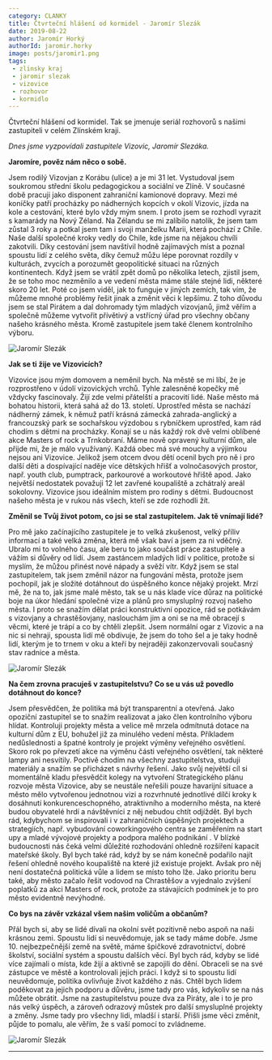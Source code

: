 ```yaml
---
category: CLANKY
title: Čtvrteční hlášení od kormidel - Jaromír Slezák
date: 2019-08-22
author: Jaromír Horký
authorId: jaromir.horky
image: posts/jaromir1.png   
tags: 
 - zlinsky kraj 
 - jaromir slezak
 - vizovice
 - rozhovor 
 - kormidlo
---
```


Čtvrteční hlášení od kormidel. Tak se jmenuje seriál rozhovorů s našimi zastupiteli v celém Zlínském kraji.

*Dnes jsme vyzpovídali zastupitele Vizovic, Jaromír Slezáka.* 

**Jaromíre, pověz nám něco o sobě.**

Jsem rodilý Vizovjan z Korábu (ulice) a je mi 31 let. Vystudoval jsem soukromou střední školu pedagogickou a sociální ve Zlíně. V současné době pracuji jako disponent zahraniční kamionové dopravy. Mezi mé koníčky patří procházky po nádherných kopcích v okolí Vizovic, jízda na kole a cestování, které bylo vždy mým snem. I proto jsem se rozhodl vyrazit s kamarády na Nový Zéland. Na Zélandu se mi zalíbilo natolik, že jsem tam zůstal 3 roky a potkal jsem tam i svoji manželku Marii, která pochází z Chile. Naše další společné kroky vedly do Chile, kde jsme na nějakou chvíli zakotvili. Díky cestování jsem navštívil hodně zajímavých míst a poznal spoustu lidí z celého světa, díky čemuž můžu lépe porovnat rozdíly v kulturách, zvycích a porozumět geopolitické situaci na různých kontinentech. Když jsem se vrátil zpět domů po několika letech, zjistil jsem, že se toho moc nezměnilo a ve vedení města máme stále stejné lidi, některé skoro 20 let. Poté co jsem viděl, jak to funguje v jiných zemích, tak vím, že můžeme mnohé problémy řešit jinak a změnit věci k lepšímu. Z toho důvodu jsem se stal Pirátem a dal dohromady tým mladých vizovjanů, jimž věřím a společně můžeme vytvořit přívětivý a vstřícný úřad pro všechny občany našeho krásného města. Kromě zastupitele jsem také členem kontrolního výboru. 

![Jaromír Slezák](https://zlinsky.pirati.cz/assets/img/posts/jaromir2.jpg)

**Jak se ti žije ve Vizovicích?**

Vizovice jsou mým domovem a neměnil bych. Na městě se mi líbí, že je rozprostřeno v údolí vizovických vrchů. Tyhle zalesněné kopečky mě vždycky fascinovaly. Žijí zde velmi přátelští a pracovití lidé. Naše město má bohatou historii, která sahá až do 13. století. Uprostřed města se nachází nádherný zámek, k němuž patří krásná zámecká zahrada-anglický a francouzský park se sochařskou výzdobou s rybníčkem uprostřed, kam rád chodím s dětmi na procházky. Konají se u nás každý rok dvě velmi oblíbené akce Masters of rock a Trnkobraní. Máme nově opravený kulturní dům, ale přijde mi, že je málo využívaný. Každá obec má své mouchy a výjimkou nejsou ani Vizovice. Jelikož jsem otcem dvou dětí ocenil bych pro ně i pro další děti a dospívající naděje více dětských hřišť a volnočasových prostor, např. youth club, pumptrack, parkourové a workoutové hřiště apod. Jako největší nedostatek považuji 12 let zavřené koupaliště a zchátralý areál sokolovny. Vizovice jsou ideálním místem pro rodiny s dětmi. Budoucnost našeho města je v rukou nás všech, kteří se zde rozhodli žít.

**Změnil se Tvůj život potom, co jsi se stal zastupitelem. Jak tě vnímají lidé?**

Pro mě jako začínajícího zastupitele je to velká zkušenost, velký příliv informací a také velká změna, která mě však baví a jsem za ni vděčný. Ubralo mi to volného času, ale beru to jako součást práce zastupitele a vážím si důvěry od lidí. Jsem zastáncem mladých lidí v politice, protože si myslím, že můžou přinést nové nápady a svěží vítr. Když jsem se stal zastupitelem, tak jsem změnil názor na fungování města, protože jsem pochopil, jak je složité dotáhnout do úspěšného konce nějaký projekt. Mrzí mě, že na to, jak jsme malé město, tak se u nás klade více důraz na politické boje na úkor hledání společné vize a plánů pro smysluplný rozvoj našeho města. I proto se snažím dělat práci konstruktivní opozice, rád se potkávám s vizovjany a chrastěšovjany, naslouchám jim a oni se na mě obracejí s věcmi, které je trápí a co by chtěli zlepšit. Jsem normální ogar z Vizovic a na nic si nehraji, spousta lidí mě obdivuje, že jsem do toho šel a je taky hodně lidí, kterým je to trnem v oku a kteří by nejraději zakonzervovali současný stav radnice a města.

![Jaromír Slezák](https://zlinsky.pirati.cz/assets/img/posts/jaromir3.png)

**Na čem zrovna pracuješ v zastupitelstvu? Co se u vás už povedlo dotáhnout do konce?**

Jsem přesvědčen, že politika má být transparentní a otevřená. Jako opoziční zastupitel se to snažím realizovat a jako člen kontrolního výboru hlídat. Kontroluji projekty města a velice mě mrzela odmítnutá dotace na kulturní dům z EU, bohužel již za minulého vedení města. Příkladem nedůslednosti a špatné kontroly je projekt výměny veřejného osvětlení. Skoro rok po převzetí akce na výměnu části veřejného osvětlení, tak některé lampy ani nesvítily. Poctivě chodím na všechny zastupitelstva, studuji materiály a snažím se přicházet s návrhy řešení. Jako svůj největší cíl si momentálně kladu přesvědčit kolegy na vytvoření Strategického plánu rozvoje města Vizovice, aby se neustále neřešili pouze havarijní situace a město mělo vytvořenou jednotnou vizi a rozvrhnuté jednotlivé dílčí kroky k dosáhnutí konkurenceschopného, atraktivního a moderního města, na které budou obyvatelé hrdí a návštěvníci z něj nebudou chtít odjíždět. Byl bych rád, kdybychom se inspirovali i v zahraničních úspěšných projektech a strategiích, např. vybudování coworkingového centra se zaměřením na start upy a mladé vývojové projekty a podpora malého podnikání .  V blízké budoucnosti nás čeká velmi důležité rozhodování ohledně rozšíření kapacit mateřské školy. Byl bych také rád, když by se nám konečně podařilo najít řešení ohledně nového koupaliště na které již existuje projekt. Avšak pro něj není dostatečná politická vůle a lidem se místo toho lže. Jako prioritu beru také, aby město začalo řešit vodovod na Chrastěšov a vyjednalo zvýšení poplatků za akci Masters of rock, protože za stávajících podmínek je to pro město evidentně nevýhodné.

**Co bys na závěr vzkázal všem našim voličům a občanům?**

Přál bych si, aby se lidé dívali na okolní svět pozitivně nebo aspoň na naši krásnou zemi. Spoustu lidí si neuvědomuje, jak se tady máme dobře. Jsme 10. nejbezpečnější země na světě, máme špičkové zdravotnictví, dobré školství, sociální systém a spoustu dalších věcí. Byl bych rád, kdyby se lidé více zajímali o místa, kde žijí a aktivně se zapojili do dění. Obraceli se na své zástupce ve městě a kontrolovali jejich práci. I když si to spoustu lidí neuvědomuje, politika ovlivňuje život každého z nás. Chtěl bych lidem poděkovat za jejich podporu a důvěru, jsme tady pro vás, kdykoliv se na nás můžete obrátit. Jsme na zastupitelstvu pouze dva za Piráty, ale i to je pro nás velký úspěch, a zároveň odrazový můstek pro další smysluplné projekty a změny. Jsme tady pro všechny lidi, mladší i starší. Přišli jsme věci změnit, půjde to pomalu, ale věřím, že s vaší pomocí to zvládneme.

![Jaromír Slezák](https://zlinsky.pirati.cz/assets/img/posts/jaromir4.png)

---
